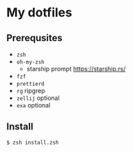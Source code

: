 # My dotfiles

## Prerequsites

  - `zsh`
  - `oh-my-zsh`
    - starship prompt https://starship.rs/
  - `fzf`
  - `prettierd`
  - `rg` ripgrep
  - `zellij` optional
  - `exa` optional

## Install

```sh
$ zsh install.zsh
```
